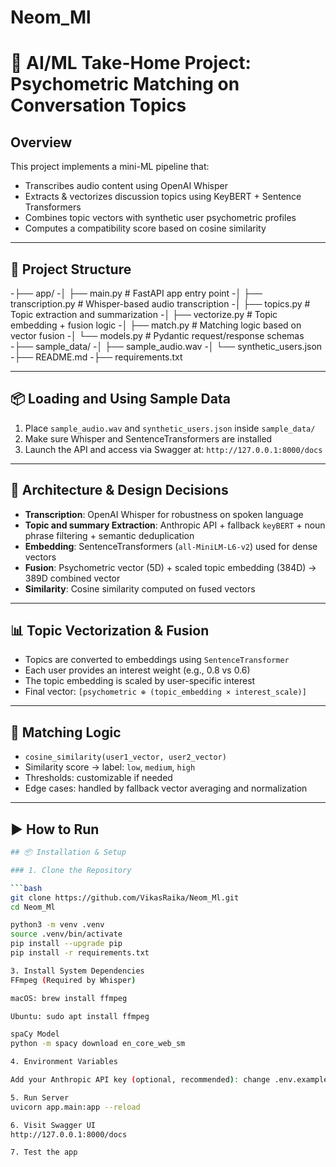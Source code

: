 # Neom_Ml
# 🚀 AI/ML Take-Home Project: Psychometric Matching on Conversation Topics

## Overview

This project implements a mini-ML pipeline that:
- Transcribes audio content using OpenAI Whisper
- Extracts & vectorizes discussion topics using KeyBERT + Sentence Transformers
- Combines topic vectors with synthetic user psychometric profiles
- Computes a compatibility score based on cosine similarity

---

## 📁 Project Structure

-├── app/
-│ ├── main.py # FastAPI app entry point
-│ ├── transcription.py # Whisper-based audio transcription
-│ ├── topics.py # Topic extraction and summarization
-│ ├── vectorize.py # Topic embedding + fusion logic
-│ ├── match.py # Matching logic based on vector fusion
-│ └── models.py # Pydantic request/response schemas
-├── sample_data/
-│ ├── sample_audio.wav
-│ └── synthetic_users.json
-├── README.md
-├── requirements.txt


---

## 📦 Loading and Using Sample Data

1. Place `sample_audio.wav` and `synthetic_users.json` inside `sample_data/`
2. Make sure Whisper and SentenceTransformers are installed
3. Launch the API and access via Swagger at: `http://127.0.0.1:8000/docs`

---

## 🧠 Architecture & Design Decisions

- **Transcription**: OpenAI Whisper for robustness on spoken language
- **Topic and summary Extraction**: Anthropic API + fallback `keyBERT` + noun phrase filtering + semantic deduplication
- **Embedding**: SentenceTransformers (`all-MiniLM-L6-v2`) used for dense vectors
- **Fusion**: Psychometric vector (5D) + scaled topic embedding (384D) → 389D combined vector
- **Similarity**: Cosine similarity computed on fused vectors

---

## 📊 Topic Vectorization & Fusion

- Topics are converted to embeddings using `SentenceTransformer`
- Each user provides an interest weight (e.g., 0.8 vs 0.6)
- The topic embedding is scaled by user-specific interest
- Final vector: `[psychometric ⊕ (topic_embedding × interest_scale)]`

---

## 🤝 Matching Logic

- `cosine_similarity(user1_vector, user2_vector)`
- Similarity score → label: `low`, `medium`, `high`
- Thresholds: customizable if needed
- Edge cases: handled by fallback vector averaging and normalization

---

## ▶️ How to Run

```bash
## 📦 Installation & Setup

### 1. Clone the Repository

```bash
git clone https://github.com/VikasRaika/Neom_Ml.git
cd Neom_Ml

python3 -m venv .venv
source .venv/bin/activate
pip install --upgrade pip
pip install -r requirements.txt

3. Install System Dependencies
FFmpeg (Required by Whisper)

macOS: brew install ffmpeg

Ubuntu: sudo apt install ffmpeg

spaCy Model
python -m spacy download en_core_web_sm

4. Environment Variables

Add your Anthropic API key (optional, recommended): change .env.example to .env, paste the anthropic key 

5. Run Server
uvicorn app.main:app --reload

6. Visit Swagger UI
http://127.0.0.1:8000/docs

7. Test the app

